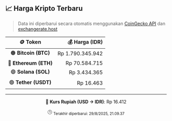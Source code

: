

<!-- HARGA_KRIPTO -->
## 📈 Harga Kripto Terbaru

> Data ini diperbarui secara otomatis menggunakan [CoinGecko API](https://www.coingecko.com/) dan [exchangerate.host](https://exchangerate.host/)

<div align="center">

| 🪙 Token | 💰 Harga (IDR) |
|:------:|---------------:|
| 🟠 **Bitcoin (BTC)**   | Rp 1.790.345.942 |
| 🔵 **Ethereum (ETH)**  | Rp 70.584.715 |
| 🟣 **Solana (SOL)**    | Rp 3.434.365 |
| 🟢 **Tether (USDT)**   | Rp 16.463 |

---

💱 **Kurs Rupiah (USD → IDR)**: Rp 16.412

🕒 <sub>Terakhir diperbarui: 29/8/2025, 21.09.37</sub>

</div>
<!-- /HARGA_KRIPTO -->